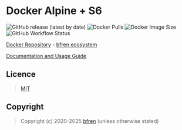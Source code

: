 # Docker Alpine + S6

![GitHub release (latest by date)](https://img.shields.io/github/v/release/bfren/docker-alpine-s6) ![Docker Pulls](https://img.shields.io/endpoint?url=https%3A%2F%2Fbfren.dev%2Fdocker%2Fpulls%2Falpine-s6?) ![Docker Image Size](https://img.shields.io/endpoint?url=https%3A%2F%2Fbfren.dev%2Fdocker%2Fsize%2Falpine-s6) ![GitHub Workflow Status](https://img.shields.io/github/actions/workflow/status/bfren/docker-alpine-s6/dev.yml?branch=main)

[Docker Repository](https://hub.docker.com/r/bfren/alpine-s6) - [bfren ecosystem](https://github.com/bfren/docker)

[Documentation and Usage Guide](https://docs.bfren.dev/docker/alpine-s6)

## Licence

> [MIT](https://mit.bfren.dev/2020)

## Copyright

> Copyright (c) 2020-2025 [bfren](https://bfren.dev) (unless otherwise stated)
